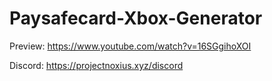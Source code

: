 # Paysafecard-Xbox-Generator


Preview: https://www.youtube.com/watch?v=16SGgihoXOI

Discord: https://projectnoxius.xyz/discord
